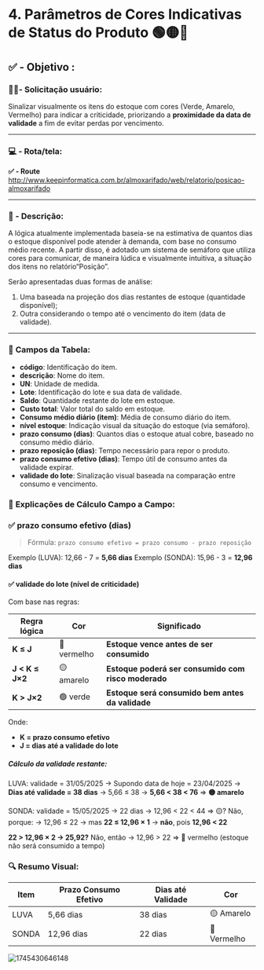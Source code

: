# 4. Parâmetros de Cores Indicativas de Status do Produto 🟢🟡🔴

## ✅ - Objetivo :

### 🧑🏻- Solicitação usuário:

Sinalizar visualmente os itens do estoque com cores (Verde, Amarelo, Vermelho) para indicar a criticidade, priorizando a **proximidade da data de validade** a fim de evitar perdas por vencimento.

---

### 💻 - Rota/tela:

**✅ -  Route**
http://www.keepinformatica.com.br/almoxarifado/web/relatorio/posicao-almoxarifado

---

### 📃 - Descrição:

A lógica atualmente implementada baseia-se na estimativa de quantos dias o estoque disponível pode atender à demanda, com base no consumo médio recente. A partir disso, é adotado um sistema de semáforo que utiliza cores para comunicar, de maneira lúdica e visualmente intuitiva, a situação dos itens no relatório“Posição”.

Serão apresentadas duas formas de análise:

1. Uma baseada na projeção dos dias restantes de estoque (quantidade disponível);
2. Outra considerando o tempo até o vencimento do item (data de validade).

---

### 🔢 **Campos da Tabela:**

* **código**: Identificação do item.
* **descrição**: Nome do item.
* **UN**: Unidade de medida.
* **Lote**: Identificação do lote e sua data de validade.
* **Saldo**: Quantidade restante do lote em estoque.
* **Custo total**: Valor total do saldo em estoque.
* **Consumo médio diário (item)**: Média de consumo diário do item.
* **nível estoque**: Indicação visual da situação do estoque (via semáforo).
* **prazo consumo (dias)**: Quantos dias o estoque atual cobre, baseado no consumo médio diário.
* **prazo reposição (dias)**: Tempo necessário para repor o produto.
* **prazo consumo efetivo (dias)**: Tempo útil de consumo antes da validade expirar.
* **validade do lote**: Sinalização visual baseada na comparação entre consumo e vencimento.

### 🧮 **Explicações de Cálculo Campo a Campo:**

### ✅ **prazo consumo efetivo (dias)**

> Fórmula:
> `prazo consumo efetivo = prazo consumo - prazo reposição`

Exemplo (LUVA):
12,66 - 7 = **5,66 dias**
Exemplo (SONDA):
15,96 - 3 = **12,96 dias**


#### ✅ **validade do lote (nível de criticidade)**

Com base nas regras:


| Regra lógica     | Cor         | Significado                                          |
| ----------------- | ----------- | ---------------------------------------------------- |
| **K ≤ J**        | 🔴 vermelho | **Estoque vence antes de ser consumido**             |
| **J < K ≤ J×2** | 🟡 amarelo  | **Estoque poderá ser consumido com risco moderado** |
| **K > J×2**      | 🟢 verde    | **Estoque será consumido bem antes da validade**    |

Onde:

* **K = prazo consumo efetivo**
* **J = dias até a validade do lote**

##### Cálculo da validade restante:

LUVA: validade = 31/05/2025 → Supondo data de hoje = 23/04/2025
→ **Dias até validade = 38 dias**
→ 5,66 ≤ 38 →
**5,66 < 38 < 76** ⇒ **🟡 amarelo**

SONDA:  validade = 15/05/2025 → 22 dias
→ 12,96 < 22 < 44 ⇒ 🟡? Não, porque: → 12,96 ≤ 22 → mas **22 ≤ 12,96 × 1** → **não**, pois **12,96 < 22**

**22 > 12,96 × 2 → 25,92?** Não, então
→ 12,96 > 22 ⇒ 🔴 vermelho (estoque não será consumido a tempo)

### 🔍 Resumo Visual:


| Item  | Prazo Consumo Efetivo | Dias até Validade | Cor         |
| ----- | --------------------- | ------------------ | ----------- |
| LUVA  | 5,66 dias             | 38 dias            | 🟡 Amarelo  |
| SONDA | 12,96 dias            | 22 dias            | 🔴 Vermelho |


![1745430646148](images/4.ParâmetrosdeCoresIndicativasdeStatusdoProduto/1745430646148.png)
